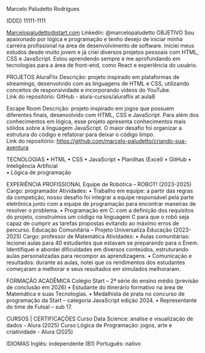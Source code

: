 Marcelo Paludetto Rodrigues

(DDD) 11111-1111

Marcelopaludetto@start.com
Linkedin: @marcelopaludetto
OBJETIVO
Sou apaixonado por lógica e programação e tenho desejo de iniciar minha carreira profissional na área de desenvolvimento de software. Iniciei meus estudos desde muito jovem e já criei diversos projetos pessoais com HTML, CSS e JavaScript. Estou aprendendo sempre e me aprofundando em tecnologias para a área de front-end, como React e experiência do usuário.

PROJETOS 
AluraFlix 
Descrição: projeto inspirado em plataformas de streamings, desenvolvido com as linguagens de HTML e CSS, utilizando conceitos de responsividade e incorporando vídeos do YouTube.   
Link do repositório: GitHub - alura-cursos/aluraflix at aula8 


Escape Room 
Descrição: projeto inspirado em jogos que possuem diferentes finais, desenvolvido com HTML, CSS e JavaScript. Para além dos conhecimentos em lógica, esse projeto apresenta conhecimentos mais sólidos sobre a linguagem JavaScript. O maior desafio foi organizar a estrutura do código e refatorar para deixar o código limpo.  
Link do repositório: https://github.com/marcelo-paludetto/criando-sua-aventura 


TECNOLOGIAS 
    • HTML 
    • CSS 
    • JavaScript 
    • Planilhas (Excel) 
    • GitHub 
    • Inteligência Artificial  
    • Lógica de programação













EXPERIÊNCIA PROFISSIONAL
Equipe de Robótica – ROBOT! (2023-2025) 
Cargo: programador 
Atividades: 
    • Trabalho em equipe: a partir das regras da competição, nosso desafio foi integrar a equipe responsável pela parte eletrônica junto com a equipe de programação para encontrar maneiras de resolver o problema. 
    • Programação em C: com a definição dos requisitos do projeto, construímos um código na linguagem C para que o robô seja capaz de cumprir as tarefas propostas evitando ao máximo erros de percurso. 
Educação Comunitária – Projeto Universaliza Educação (2023-2025) 
Cargo: professor de Matemática 
Atividades: 
    • Aulas comunitárias: lecionei aulas para 40 estudantes que estavam se preparando para o Enem. Identifiquei e abordei dificuldades em diversos conteúdos, estruturando aulas personalizadas para recompor as aprendizagens. 
    • Comunicação e resultados: durante as aulas, notei que os rendimentos dos estudantes começaram a melhorar e seus resultados em simulados melhoraram.

FORMAÇÃO ACADÊMICA
Colégio Start – 2ª série do ensino médio (previsão de conclusão em 2026) 
    • Estudante do itinerário formativo na área de Matemática e suas Tecnologias. 
    • Medalhista de prata no concurso de programação da Start – categoria JavaScript edição 2024. 
    • Representante do time de Futsal – sub 17. 

CURSOS | CERTIFICAÇÕES
Curso Data Science: analise e visualização de dados - Alura (2025)
Curso Lógica de Programação: jogos, arte e criatividade - Alura (2025)

IDIOMAS
Inglês: independente (B1)
Português: nativo
